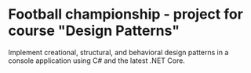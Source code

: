 # Football championship - project for course "Design Patterns"
Implement creational, structural, and behavioral design patterns in a console application using C# and the latest .NET Core.
